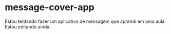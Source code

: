 # message-cover-app
Estou tentando fazer um aplicativo de mensagem que aprendi em uma aula. Estou editando ainda.
